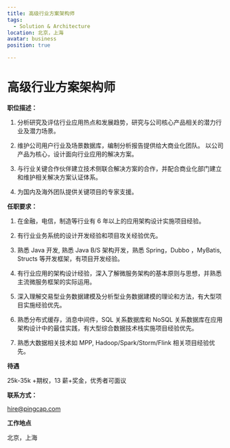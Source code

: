 ```yaml
---
title: 高级行业方案架构师
tags:
  - Solution & Architecture
location: 北京，上海
avatar: business
position: true

---
```

# 高级行业方案架构师

**职位描述：**

1. 分析研究及评估行业应用热点和发展趋势，研究与公司核心产品相关的潜力行业及潜力场景。

2. 维护公司用户行业及场景数据库，编制分析报告提供给大商业化团队。
以公司产品为核心，设计面向行业应用的解决方案。

3. 与行业关键合作伙伴建立技术侧联合解决方案的合作，并配合商业化部门建立和维护相关解决方案认证体系。

4. 为国内及海外团队提供关键项目的专家支援。

**任职要求：**

1. 在金融，电信，制造等行业有 6 年以上的应用架构设计实施项目经验。

2. 有行业业务系统的设计开发经验和项目攻关经验优先。

3. 熟悉 Java 开发, 熟悉 Java B/S 架构开发，熟悉 Spring，Dubbo ，MyBatis, Structs 等开发框架，有项目开发经验。

4. 有行业应用的架构设计经验，深入了解微服务架构的基本原则与思想，并熟悉主流微服务框架的实际运用。

5. 深入理解交易型业务数据建模及分析型业务数据建模的理论和方法，有大型项目实施经验优先。

6. 熟悉分布式缓存，消息中间件，SQL 关系数据库和 NoSQL 关系数据库在应用架构设计中的最佳实践，有大型综合数据技术栈实施项目经验优先。

7. 熟悉大数据相关技术如 MPP, Hadoop/Spark/Storm/Flink 相关项目经验优先。

**待遇**

25k-35k +期权，13 薪+奖金，优秀者可面议

**联系方式：**

hire@pingcap.com

**工作地点**

北京，上海

